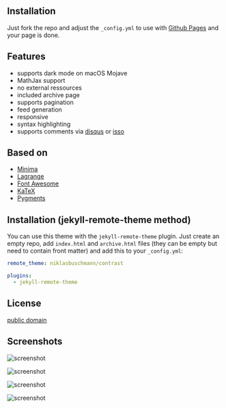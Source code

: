 <!-- ---
title: "About"
permalink: "/about/"
--- -->

## Installation

Just fork the repo and adjust the `_config.yml` to use with [Github Pages](https://pages.github.com/) and your page is done.

## Features

 - supports dark mode on macOS Mojave
 - MathJax support
 - no external ressources
 - included archive page
 - supports pagination
 - feed generation
 - responsive
 - syntax highlighting
 - supports comments via [disqus](https://disqus.com/) or [isso](http://posativ.org/isso/)

## Based on

- [Minima](https://github.com/jekyll/minima)
- [Lagrange](https://github.com/LeNPaul/Lagrange)
- [Font Awesome](http://fontawesome.io/)
- [KaTeX](https://katex.org/)
- [Pygments](https://github.com/richleland/pygments-css)

## Installation (jekyll-remote-theme method)

You can use this theme with the `jekyll-remote-theme` plugin. Just create an empty repo, add `index.html` and `archive.html` files (they can be empty but need to contain front matter) and add this to your `_config.yml`:

```yaml
remote_theme: niklasbuschmann/contrast

plugins:
  - jekyll-remote-theme
```

## License

[public domain](http://unlicense.org/)

## Screenshots

<div class="large" markdown="1">

![screenshot](https://user-images.githubusercontent.com/4943215/50294425-2da5bf80-0476-11e9-8a27-8c59a7192cf6.png)

![screenshot](https://user-images.githubusercontent.com/4943215/50294472-3f876280-0476-11e9-8458-6a40fe735335.png)

![screenshot](https://user-images.githubusercontent.com/4943215/50602342-6bafd400-0eb7-11e9-8275-d0986af3061f.png)

![screenshot](https://user-images.githubusercontent.com/4943215/50602434-82562b00-0eb7-11e9-86f3-ac9b6f577843.png)

</div>

